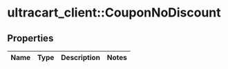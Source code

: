 # ultracart_client::CouponNoDiscount

## Properties
Name | Type | Description | Notes
------------ | ------------- | ------------- | -------------


